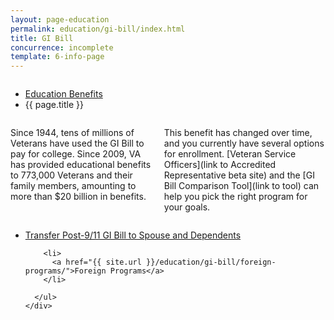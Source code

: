 ```yaml
---
layout: page-education
permalink: education/gi-bill/index.html
title: GI Bill
concurrence: incomplete
template: 6-info-page
---
```


<div class="splash" markdown="0">
<div class="row" markdown="0">
<div class="small-12 columns" markdown="0">

<ul class="breadcrumbs" role="menubar" aria-label="Primary">
<li class="parent"><a href="{{ site.url }}/education/">Education Benefits</a></li>
<li class="active">{{ page.title }}</li>
</ul>

</div>
</div>
</div>

<div class="main" role="main" markdown="0">

<div class="section one" markdown="0">
<div class="primary" markdown="0">
<div class="row" markdown="0">
<div class="small-12 columns" markdown="1">

Since 1944, tens of millions of Veterans have used the GI Bill to pay for college. Since 2009, VA has provided educational benefits to 773,000 Veterans and their family members, amounting to more than $20 billion in benefits.

This benefit has changed over time, and you currently have several options for enrollment. [Veteran Service Officers](link to Accredited Representative beta site) and the [GI Bill Comparison Tool](link to tool) can help you pick the right program for your goals.


</div>
</div>
</div>
</div>

<div class="navigation">
  <div class="row">
    <div class="small-12 columns">
      <ul class="small-block-grid-1 medium-block-grid-3 cards small">
        <li>
          <a href="{{ site.url }}/education/gi-bill/transfer/">Transfer Post-9/11 GI Bill to Spouse and Dependents</a>
        </li>

        <li>
          <a href="{{ site.url }}/education/gi-bill/foreign-programs/">Foreign Programs</a>
        </li>

      </ul>
    </div>
  </div>
</div>
